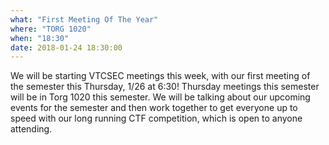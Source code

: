 ```yaml
---
what: "First Meeting Of The Year"
where: "TORG 1020"
when: "18:30"
date: 2018-01-24 18:30:00
---
```


We will be starting VTCSEC meetings this week, with our first meeting of the semester this Thursday, 1/26 at 6:30! Thursday meetings this semester will be in Torg 1020 this semester. We will be talking about our upcoming events for the semester and then work together to get everyone up to speed with our long running CTF competition, which is open to anyone attending. 
